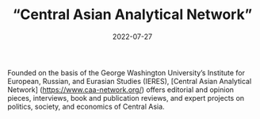 ﻿---
countries: ["Kazakhstan"]
category: [“Independent media”]
tags: [“media publication”, “news”, “Central Asia media”, “policy”, “research”]
dates: []
data_type: [“news”, “analytics”] 
title: [“Central Asian Analytical Network”]
date: [2022-07-27]
language: [“Russian”]
description: [ Offers editorial and opinion pieces, interviews, book and publication reviews, and expert projects on politics, society, and economics of Central Asia. ]
---


Founded on the basis of the George Washington University’s Institute for European, Russian, and Eurasian Studies (IERES), [Central Asian Analytical Network] (https://www.caa-network.org/) offers editorial and opinion pieces, interviews, book and publication reviews, and expert projects on politics, society, and economics of Central Asia. 
